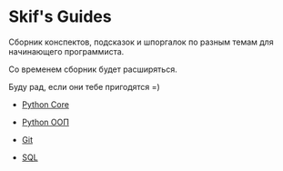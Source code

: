 # Skif's Guides

Сборник конспектов, подсказок и шпоргалок по разным темам для начинающего программиста.

Со временем сборник будет расширяться.

Буду рад, если они тебе пригодятся =)

- [Python Core](https://github.com/Skif3195/Python-Learning/blob/Guides/Python%20Core/Readme.md)

- [Python ООП](https://github.com/Skif3195/Python-Learning/blob/Guides/Python%20ООП/Readme.md)

- [Git](https://github.com/Skif3195/Python-Learning/tree/Guides/Git)

- [SQL](https://github.com/Skif3195/Python-Learning/blob/Guides/SQL/Readme.md)
